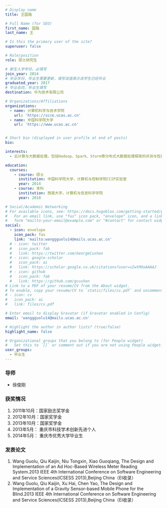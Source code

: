 ```yaml
---
# Display name
title: 王国路

# Full Name (for SEO)
first_name: 国路
last_name: 王

# Is this the primary user of the site?
superuser: false

# Role/position
role: 硕士研究生 

# 新生入学年份，必填写
join_year: 2014
# 毕业年份，毕业生需要更新，填写该值表示该学生已经毕业
graduated_year: 2017
# 毕业去向，毕业生填写
destination: 华为技术有限公司

# Organizations/Affiliations
organizations:
  - name: 计算机科学与技术学院
    url: 'https://scce.ucas.ac.cn'  
  - name: 中国科学院大学
    url: 'https://www.ucas.ac.cn'


# Short bio (displayed in user profile at end of posts)
bio:

interests:
  - 云计算与大数据处理。包括Hadoop、Spark、Storm等分布式大数据处理框架的评测与性能分析。

education:
  courses:
    - course: 硕士
      institution: 中国科学院大学，计算机与控制学院CCIP实验室
      year: 2014
    - course: 本科
      institution: 西南大学，计算机与信息科学学院
      year: 2010

# Social/Academic Networking
# For available icons, see: https://docs.hugoblox.com/getting-started/page-builder/#icons
#   For an email link, use "fas" icon pack, "envelope" icon, and a link in the
#   form "mailto:your-email@example.com" or "#contact" for contact widget.
social:
  - icon: envelope
    icon_pack: fas
    link: 'mailto:wanggguolu14@mails.ucas.ac.cn'
  # - icon: twitter
  #   icon_pack: fab
  #   link: https://twitter.com/GeorgeCushen
  # - icon: google-scholar
  #   icon_pack: ai
  #   link: https://scholar.google.co.uk/citations?user=sIwtMXoAAAAJ
  # - icon: github
  #   icon_pack: fab
  #   link: https://github.com/gcushen
# Link to a PDF of your resume/CV from the About widget.
# To enable, copy your resume/CV to `static/files/cv.pdf` and uncomment the lines below.
# - icon: cv
#   icon_pack: ai
#   link: files/cv.pdf

# Enter email to display Gravatar (if Gravatar enabled in Config)
email: 'wanggguolu14@mails.ucas.ac.cn'

# Highlight the author in author lists? (true/false)
highlight_name: false

# Organizational groups that you belong to (for People widget)
#   Set this to `[]` or comment out if you are not using People widget.
user_groups:
  - 毕业生
---
```

### **导师** 
 - 徐俊刚



### **获奖情况**
1. 2011年10月：国家励志奖学金
2. 2012年10月：国家奖学金
3. 2013年10月：国家奖学金
4. 2013年5月： 重庆市科技学术创新先进个人
5. 2014年5月： 重庆市优秀大学毕业生

### **发表论文**
1. Wang Guolu, Qiu Kaijin, Niu Tongxin, Xiao Guoqiang, The Design and Implementation of an Ad Hoc-Based Wireless Meter Reading System.2013 IEEE 4th International Conference on Software Engineering and Service Sciences(ICSESS 2013),Beijing China（EI收录）
2. Wang Guolu, Qiu Kaijin, Xu Hai, Chen Yao, The Design and Implementation of a Gravity Sensor-based Mobile Phone for the Blind.2013 IEEE 4th International Conference on Software Engineering and Service Sciences(ICSESS 2013),Beijing China（EI收录）